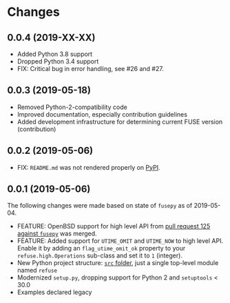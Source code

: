 # Changes

## 0.0.4 (2019-XX-XX)

- Added Python 3.8 support
- Dropped Python 3.4 support
- FIX: Critical bug in error handling, see #26 and #27.

## 0.0.3 (2019-05-18)

- Removed Python-2-compatibility code
- Improved documentation, especially contribution guidelines
- Added development infrastructure for determining current FUSE version (contribution)

## 0.0.2 (2019-05-06)

- FIX: `README.md` was not rendered properly on [PyPI](https://pypi.python.org/pypi/refuse).

## 0.0.1 (2019-05-06)

The following changes were made based on state of `fusepy` as of 2019-05-04.

- FEATURE: OpenBSD support for high level API from [pull request 125 against `fusepy`](https://github.com/fusepy/fusepy/pull/125) was merged.
- FEATURE: Added support for `UTIME_OMIT` and `UTIME_NOW` to high level API. Enable it by adding an `flag_utime_omit_ok` property to your `refuse.high.Operations` sub-class and set it to `1` (integer).
- New Python project structure: [`src` folder](https://blog.ionelmc.ro/2014/05/25/python-packaging/), just a single top-level module named `refuse`
- Modernized `setup.py`, dropping support for Python 2 and `setuptools` < 30.0
- Examples declared legacy
